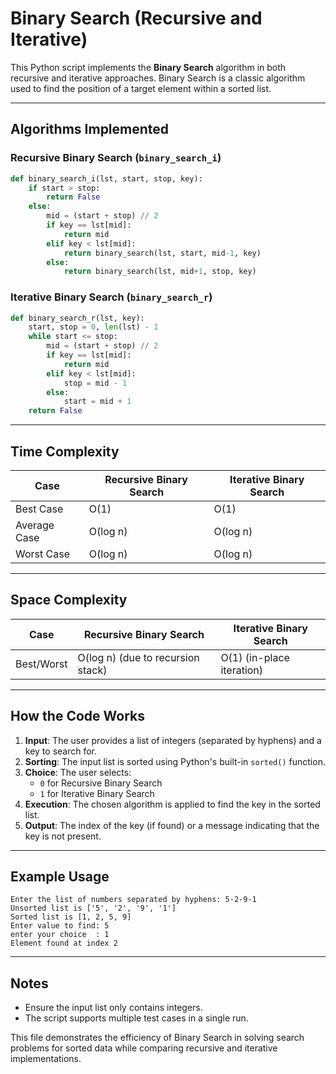 


# Binary Search (Recursive and Iterative)

This Python script implements the **Binary Search** algorithm in both recursive and iterative approaches. Binary Search is a classic algorithm used to find the position of a target element within a sorted list.

---

## Algorithms Implemented

### Recursive Binary Search (`binary_search_i`)
```python
def binary_search_i(lst, start, stop, key):
    if start > stop:
        return False
    else:
        mid = (start + stop) // 2
        if key == lst[mid]:
            return mid
        elif key < lst[mid]:
            return binary_search(lst, start, mid-1, key)
        else:
            return binary_search(lst, mid+1, stop, key)
```

### Iterative Binary Search (`binary_search_r`)
```python
def binary_search_r(lst, key):
    start, stop = 0, len(lst) - 1
    while start <= stop:
        mid = (start + stop) // 2
        if key == lst[mid]:
            return mid
        elif key < lst[mid]:
            stop = mid - 1
        else:
            start = mid + 1
    return False
```

---

## Time Complexity

| Case        | Recursive Binary Search | Iterative Binary Search |
|-------------|--------------------------|--------------------------|
| Best Case   | O(1)                    | O(1)                    |
| Average Case| O(log n)                | O(log n)                |
| Worst Case  | O(log n)                | O(log n)                |

---

## Space Complexity

| Case        | Recursive Binary Search | Iterative Binary Search |
|-------------|--------------------------|--------------------------|
| Best/Worst  | O(log n) (due to recursion stack) | O(1) (in-place iteration) |

---

## How the Code Works

1. **Input**: The user provides a list of integers (separated by hyphens) and a key to search for.
2. **Sorting**: The input list is sorted using Python's built-in `sorted()` function.
3. **Choice**: The user selects:
   - `0` for Recursive Binary Search
   - `1` for Iterative Binary Search
4. **Execution**: The chosen algorithm is applied to find the key in the sorted list.
5. **Output**: The index of the key (if found) or a message indicating that the key is not present.

---

## Example Usage

```plaintext
Enter the list of numbers separated by hyphens: 5-2-9-1
Unsorted list is ['5', '2', '9', '1']
Sorted list is [1, 2, 5, 9]
Enter value to find: 5
enter your choice  : 1
Element found at index 2
```

---

## Notes

- Ensure the input list only contains integers.
- The script supports multiple test cases in a single run.

This file demonstrates the efficiency of Binary Search in solving search problems for sorted data while comparing recursive and iterative implementations.
```
